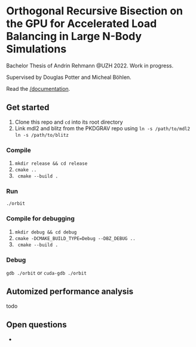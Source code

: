 # Orthogonal Recursive Bisection on the GPU for Accelerated Load Balancing in Large N-Body Simulations

Bachelor Thesis of Andrin Rehmann @UZH 2022. Work in progress. 

Supervised by Douglas Potter and Micheal Böhlen.

Read the [/documentation](https://github.com/andrinr/gpu-load-balance/tree/main/documentation).

## Get started

1. Clone this repo and ``cd`` into its root directory
2. Link mdl2 and blitz from the PKDGRAV repo using ``ln -s /path/to/mdl2`` ``ln -s /path/to/blitz``

### Compile
1. ``mkdir release && cd release``
3. ``cmake ..``
4. `` cmake --build .``

### Run
``./orbit``

### Compile for debugging
1. ``mkdir debug && cd debug``
2. ``cmake -DCMAKE_BUILD_TYPE=Debug --DBZ_DEBUG ..``
3. `` cmake --build .``


### Debug
``gdb ./orbit``
or
``cuda-gdb ./orbit``


## Automized performance analysis

todo

## Open questions

-